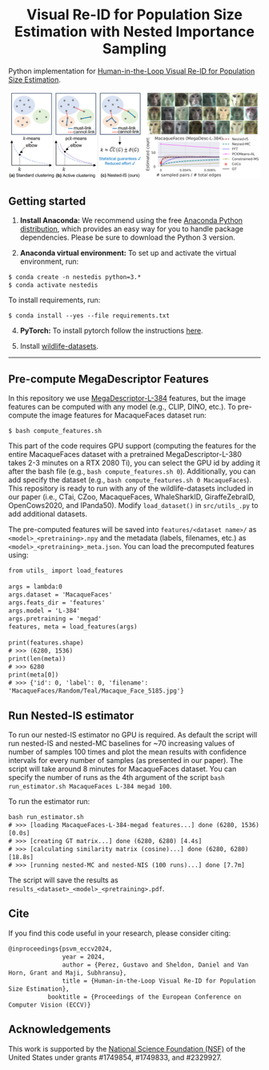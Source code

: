 <h1 align="center">Visual Re-ID for Population Size Estimation with Nested Importance Sampling</h1>

Python implementation for [Human-in-the-Loop Visual Re-ID for Population Size Estimation](https://arxiv.org/abs/2312.05287).

![title_image](main.png)


## Getting started

1. **Install Anaconda:** We recommend using the free [Anaconda Python
distribution](https://www.anaconda.com/download/), which provides an
easy way for you to handle package dependencies. Please be sure to
download the Python 3 version.

3. **Anaconda virtual environment:** To set up and activate the virtual environment,
run:
```
$ conda create -n nestedis python=3.*
$ conda activate nestedis
```

To install requirements, run:
```
$ conda install --yes --file requirements.txt
```

4. **PyTorch:** To install pytorch follow the instructions [here](https://pytorch.org/).


5. Install [wildlife-datasets](https://github.com/WildlifeDatasets/wildlife-datasets).

-------
## Pre-compute MegaDescriptor Features

In this repository we use [MegaDescriptor-L-384](https://huggingface.co/BVRA/MegaDescriptor-L-384) features, but the image features can be computed with any model (e.g., CLIP, DINO, etc.). 
To pre-compute the image features for MacaqueFaces dataset run:

```
$ bash compute_features.sh
```

This part of the code requires GPU support (computing the features for the entire MacaqueFaces dataset with a pretrained MegaDescriptor-L-380 takes 2-3 minutes on a RTX 2080 Ti), you can select the GPU id by adding it after the bash file (e.g., `bash compute_features.sh 0`). 
Additionally, you can add specify the dataset (e.g., `bash compute_features.sh 0 MacaqueFaces`). This repository is ready to run with any of the wildlife-datasets included in our paper (i.e., CTai, CZoo, MacaqueFaces, WhaleSharkID, GiraffeZebraID, OpenCows2020, and IPanda50). 
Modify `load_dataset()` in `src/utils_.py` to add additional datasets.

The pre-computed features will be saved into `features/<dataset name>/` as `<model>_<pretraining>.npy` and the metadata (labels, filenames, etc.) as `<model>_<pretraining>_meta.json`. 
You can load the precomputed features using: 

```
from utils_ import load_features

args = lambda:0
args.dataset = 'MacaqueFaces'
args.feats_dir = 'features'
args.model = 'L-384'
args.pretraining = 'megad' 
features, meta = load_features(args)

print(features.shape)
# >>> (6280, 1536)
print(len(meta))
# >>> 6280
print(meta[0])
# >>> {'id': 0, 'label': 0, 'filename': 'MacaqueFaces/Random/Teal/Macaque_Face_5185.jpg'}
```

## Run Nested-IS estimator

To run our nested-IS estimator no GPU is required. As default the script will run nested-IS and nested-MC baselines for ~70 increasing values of number of samples 100 times and plot the mean results with confidence intervals for every number of samples (as presented in our paper). The script will take around 8 minutes for MacaqueFaces dataset. You can specify the number of runs as the 4th argument of the script `bash run_estimator.sh MacaqueFaces L-384 megad 100`.

To run the estimator run:
```
bash run_estimator.sh
# >>> [loading MacaqueFaces-L-384-megad features...] done (6280, 1536) [0.0s]
# >>> [creating GT matrix...] done (6280, 6280) [4.4s]
# >>> [calculating similarity matrix (cosine)...] done (6280, 6280) [18.8s]
# >>> [running nested-MC and nested-NIS (100 runs)...] done [7.7m]
```

The script will save the results as `results_<dataset>_<model>_<pretraining>.pdf`.

## Cite

If you find this code useful in your research, please consider citing:
```
@inproceedings{psvm_eccv2024,
      	       year = 2024,
      	       author = {Perez, Gustavo and Sheldon, Daniel and Van Horn, Grant and Maji, Subhransu},
      	       title = {Human-in-the-Loop Visual Re-ID for Population Size Estimation},
	       booktitle = {Proceedings of the European Conference on Computer Vision (ECCV)}
```

## Acknowledgements

This work is supported by the [National Science Foundation (NSF)](https://nsf.gov/index.jsp) of the United States under grants \#1749854, \#1749833, and \#2329927.

